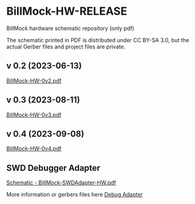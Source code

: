 # BillMock-HW-RELEASE
BillMock hardware schematic repository (only pdf)

The schematic printed in PDF is distributed under CC BY-SA 3.0, but the actual Gerber files and project files are private.

## v 0.2 (2023-06-13)
[BillMock-HW-0v2.pdf](sch/BillMock-HW-0v2.pdf)

## v 0.3 (2023-08-11)
[BillMock-HW-0v3.pdf](sch/BillMock-HW-0v3.pdf)

## v 0.4 (2023-09-08)
[BillMock-HW-0v4.pdf](sch/BillMock-HW-0v4.pdf)

## SWD Debugger Adapter
[Schematic - BillMock-SWDAdapter-HW.pdf](sch/BillMock-SWDAdapter-HW.pdf)

More information or gerbers files here [Debug Adapter](./debug.md)
